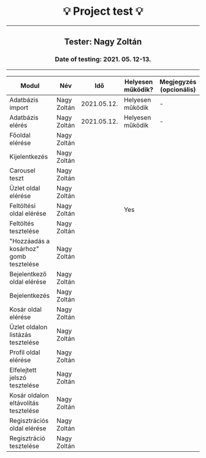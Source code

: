 <h1 align= "center">💡️ Project test 💡️</h1>
<hr>
<h2 align= "center"> Tester: Nagy Zoltán </h2>
<h3 align= "center"> Date of testing: 2021. 05. 12-13. </h3>
<hr>

| Modul | Név | Idő | Helyesen működik? | Megjegyzés (opcionális) |
|-------|------|------|--------------------------|-----------|
| Adatbázis import | Nagy Zoltán | 2021.05.12. | Helyesen működik | - |
| Adatbázis elérés | Nagy Zoltán | 2021.05.12. | Helyesen működik | - |
| Főoldal elérése | Nagy Zoltán |  |  |  |
| Kijelentkezés | Nagy Zoltán |  |  |  |
| Carousel teszt | Nagy Zoltán |  |  |  |
| Üzlet oldal elérése | Nagy Zoltán |  |  |  |
| Feltöltési oldal elérése | Nagy Zoltán|  | Yes |  |
| Feltöltés tesztelése | Nagy Zoltán |  |  |  |
| "Hozzáadás a kosárhoz" gomb tesztelése | Nagy Zoltán |  |  |  |
| Bejelentkező oldal elérése | Nagy Zoltán |  |  |  |
| Bejelentkezés | Nagy Zoltán |  |  |  |
| Kosár oldal elérése | Nagy Zoltán |  |  |  |
| Üzlet oldalon listázás tesztelése | Nagy Zoltán |  |  |  |  |
| Profil oldal elérése | Nagy Zoltán |  |  |   |
| Elfelejtett jelszó tesztelése| Nagy Zoltán |  |  |  |
| Kosár oldalon eltávolítás tesztelése | Nagy Zoltán |  |  |  |
| Regisztrációs oldal elérése | Nagy Zoltán |  |  |  |
| Regisztráció tesztelése| Nagy Zoltán |  |  |  |

